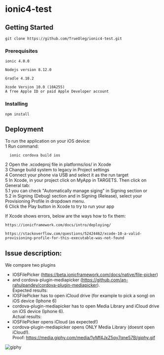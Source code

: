 # ionic4-test

## Getting Started
```
git clone https://github.com/TrueOleg/ionic4-test.git
```
### Prerequisites
```
ionic 4.0.0
```

```
Nodejs version 8.12.0
```

```
Gradle 4.10.2
```

```
Xcode Version 10.0 (10A255)
A free Apple ID or paid Apple Developer account
```
### Installing

```
npm install
```


## Deployment

To run the application on your iOS device:  
  1 Run command:
  ```
    ionic cordova build ios
  ```
  2 Open the .xcodeproj file in platforms/ios/ in Xcode  
  3 Change build system to legacy in Project settings  
  4 Connect your phone via USB and select it as the run target  
  5 In Xcode, in your project click on MyApp in TARGETS. Then click on General tab:  
  5.1 you can check "Automatically manage siging" in Signing section or  
  5.2 in Signing (Debug) section and in Signing (Release), select your Provisioning Profile in dropdown menu.  
  6 Click the Play button in Xcode to try to run your app  

If Xcode shows errors, below are the ways how to fix them:   
```
https://ionicframework.com/docs/intro/deploying/
```
```
https://stackoverflow.com/questions/52424462/xcode-10-a-valid-provisioning-profile-for-this-executable-was-not-found
```

## Issue description:
  We compare two plugins  
  - IOSFilePicker (https://beta.ionicframework.com/docs/native/file-picker)  
  - and cordova-plugin-mediapicker (https://github.com/an-rahulpandey/cordova-plugin-mediapicker).  
  Expected results:  
  - IOSFilePicker has to open iCloud drive (for example to pick a song) on iOS device (Iphone 6)  
  - cordova-plugin-mediapicker has to open Media Library and iCloud drive on iOS device (Iphone 6).  
  Actual results:  
  - IOSFilePicker opens iCloud (as expected!)  
  - cordova-plugin-mediapicker opens ONLY Media Library (doesnt open iCloud!).  
  Proof: https://media.giphy.com/media/1yMf4JxZ5qy7qne57B/giphy.gif  

  ![giphy](https://media.giphy.com/media/1yMf4JxZ5qy7qne57B/giphy.gif)